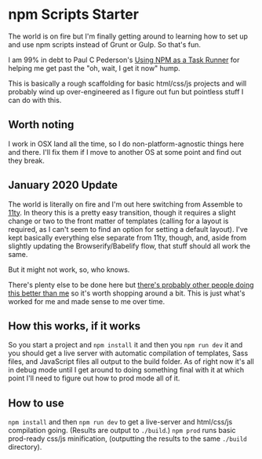 # npm Scripts Starter

The world is on fire but I'm finally getting around to learning how to set up and use npm scripts instead of Grunt or Gulp. So that's fun.

I am 99% in debt to Paul C Pederson's [Using NPM as a Task Runner](http://paulcpederson.com/articles/npm-run/) for helping me get past the "oh, wait, I get it now" hump.

This is basically a rough scaffolding for basic html/css/js projects and will probably wind up over-engineered as I figure out fun but pointless stuff I can do with this.

## Worth noting

I work in OSX land all the time, so I do non-platform-agnostic things here and there. I'll fix them if I move to another OS at some point and find out they break.

## January 2020 Update

The world is literally on fire and I'm out here switching from Assemble to [11ty](https://www.11ty.dev/). In theory this is a pretty easy transition, though it requires a slight change or two to the front matter of templates (calling for a layout is required, as I can't seem to find an option for setting a default layout). I've kept basically everything else separate from 11ty, though, and, aside from slightly updating the Browserify/Babelify flow, that stuff should all work the same.

But it might not work, so, who knows.

There's plenty else to be done here but [there's probably other people doing this better than me](https://www.11ty.dev/docs/starter/) so it's worth shopping around a bit. This is just what's worked for me and made sense to me over time.

## How this works, if it works

So you start a project and ```npm install``` it and then you ```npm run dev``` it and you should get a live server with automatic compilation of templates, Sass files, and JavaScript files all output to the build folder. As of right now it's all in debug mode until I get around to doing something final with it at which point I'll need to figure out how to prod mode all of it.

## How to use

```npm install``` and then ```npm run dev``` to get a live-server and html/css/js compilation going. (Results are output to ```./build```.) ```npm prod``` runs basic prod-ready css/js minification, (outputting the results to the same ```./build``` directory).
